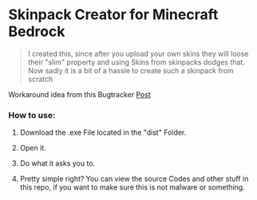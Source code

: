 # Skinpack Creator for Minecraft Bedrock

> I created this, since after you upload your own skins they will loose their "slim" property and using Skins from skinpacks dodges that.
> Now sadly it is a bit of a hassle to create such a skinpack from scratch

Workaround idea from this Bugtracker [Post](https://bugs.mojang.com/browse/MCPE-186591)

### How to use:
1. Download the .exe File located in the "dist" Folder.
2. Open it.
3. Do what it asks you to.

4. Pretty simple right?
You can view the source Codes and other stuff in this repo, if you want to make sure this is not malware or something.

